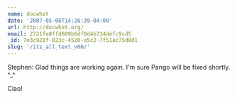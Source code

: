 ```yaml
---
name: docwhat
date: '2007-05-06T14:26:39-04:00'
url: http://docwhat.org/
email: 2721fe8ffd609b6df0d4b734defc9cd5
_id: 7e3c928f-023c-4520-a5c2-7f51ac75d8d1
slug: '/its_all_text_v06/'
---
```


Stephen: Glad things are working again. I'm sure Pango will be fixed shortly.
^\_^

Ciao!
